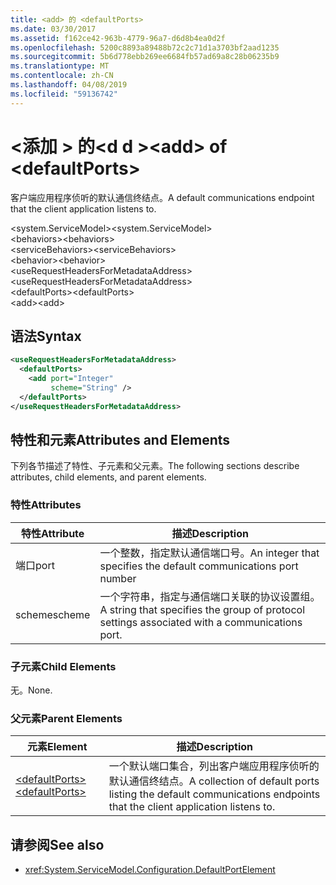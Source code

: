 ```yaml
---
title: <add> 的 <defaultPorts>
ms.date: 03/30/2017
ms.assetid: f162ce42-963b-4779-96a7-d6d8b4ea0d2f
ms.openlocfilehash: 5200c8893a89488b72c2c71d1a3703bf2aad1235
ms.sourcegitcommit: 5b6d778ebb269ee6684fb57ad69a8c28b06235b9
ms.translationtype: MT
ms.contentlocale: zh-CN
ms.lasthandoff: 04/08/2019
ms.locfileid: "59136742"
---
```

# <a name="add-of-defaultports"></a><span data-ttu-id="285c8-102">\<添加 > 的\<d d ></span><span class="sxs-lookup"><span data-stu-id="285c8-102">\<add> of \<defaultPorts></span></span>
<span data-ttu-id="285c8-103">客户端应用程序侦听的默认通信终结点。</span><span class="sxs-lookup"><span data-stu-id="285c8-103">A default communications endpoint that the client application listens to.</span></span>  
  
 <span data-ttu-id="285c8-104">\<system.ServiceModel></span><span class="sxs-lookup"><span data-stu-id="285c8-104">\<system.ServiceModel></span></span>  
<span data-ttu-id="285c8-105">\<behaviors></span><span class="sxs-lookup"><span data-stu-id="285c8-105">\<behaviors></span></span>  
<span data-ttu-id="285c8-106">\<serviceBehaviors></span><span class="sxs-lookup"><span data-stu-id="285c8-106">\<serviceBehaviors></span></span>  
<span data-ttu-id="285c8-107">\<behavior></span><span class="sxs-lookup"><span data-stu-id="285c8-107">\<behavior></span></span>  
<span data-ttu-id="285c8-108">\<useRequestHeadersForMetadataAddress></span><span class="sxs-lookup"><span data-stu-id="285c8-108">\<useRequestHeadersForMetadataAddress></span></span>  
<span data-ttu-id="285c8-109">\<defaultPorts></span><span class="sxs-lookup"><span data-stu-id="285c8-109">\<defaultPorts></span></span>  
<span data-ttu-id="285c8-110">\<add></span><span class="sxs-lookup"><span data-stu-id="285c8-110">\<add></span></span>  
  
## <a name="syntax"></a><span data-ttu-id="285c8-111">语法</span><span class="sxs-lookup"><span data-stu-id="285c8-111">Syntax</span></span>  
  
```xml  
<useRequestHeadersForMetadataAddress>
  <defaultPorts>
    <add port="Integer"
         scheme="String" />
  </defaultPorts>
</useRequestHeadersForMetadataAddress>
```  
  
## <a name="attributes-and-elements"></a><span data-ttu-id="285c8-112">特性和元素</span><span class="sxs-lookup"><span data-stu-id="285c8-112">Attributes and Elements</span></span>  
 <span data-ttu-id="285c8-113">下列各节描述了特性、子元素和父元素。</span><span class="sxs-lookup"><span data-stu-id="285c8-113">The following sections describe attributes, child elements, and parent elements.</span></span>  
  
### <a name="attributes"></a><span data-ttu-id="285c8-114">特性</span><span class="sxs-lookup"><span data-stu-id="285c8-114">Attributes</span></span>  
  
|<span data-ttu-id="285c8-115">特性</span><span class="sxs-lookup"><span data-stu-id="285c8-115">Attribute</span></span>|<span data-ttu-id="285c8-116">描述</span><span class="sxs-lookup"><span data-stu-id="285c8-116">Description</span></span>|  
|---------------|-----------------|  
|<span data-ttu-id="285c8-117">端口</span><span class="sxs-lookup"><span data-stu-id="285c8-117">port</span></span>|<span data-ttu-id="285c8-118">一个整数，指定默认通信端口号。</span><span class="sxs-lookup"><span data-stu-id="285c8-118">An integer that specifies the default communications port number</span></span>|  
|<span data-ttu-id="285c8-119">scheme</span><span class="sxs-lookup"><span data-stu-id="285c8-119">scheme</span></span>|<span data-ttu-id="285c8-120">一个字符串，指定与通信端口关联的协议设置组。</span><span class="sxs-lookup"><span data-stu-id="285c8-120">A string that specifies the group of protocol settings associated with a communications port.</span></span>|  
  
### <a name="child-elements"></a><span data-ttu-id="285c8-121">子元素</span><span class="sxs-lookup"><span data-stu-id="285c8-121">Child Elements</span></span>  
 <span data-ttu-id="285c8-122">无。</span><span class="sxs-lookup"><span data-stu-id="285c8-122">None.</span></span>  
  
### <a name="parent-elements"></a><span data-ttu-id="285c8-123">父元素</span><span class="sxs-lookup"><span data-stu-id="285c8-123">Parent Elements</span></span>  
  
|<span data-ttu-id="285c8-124">元素</span><span class="sxs-lookup"><span data-stu-id="285c8-124">Element</span></span>|<span data-ttu-id="285c8-125">描述</span><span class="sxs-lookup"><span data-stu-id="285c8-125">Description</span></span>|  
|-------------|-----------------|  
|[<span data-ttu-id="285c8-126">\<defaultPorts></span><span class="sxs-lookup"><span data-stu-id="285c8-126">\<defaultPorts></span></span>](../../../../../docs/framework/configure-apps/file-schema/wcf/defaultports.md)|<span data-ttu-id="285c8-127">一个默认端口集合，列出客户端应用程序侦听的默认通信终结点。</span><span class="sxs-lookup"><span data-stu-id="285c8-127">A collection of default ports listing the default communications endpoints that the client application listens to.</span></span>|  
  
## <a name="see-also"></a><span data-ttu-id="285c8-128">请参阅</span><span class="sxs-lookup"><span data-stu-id="285c8-128">See also</span></span>

- <xref:System.ServiceModel.Configuration.DefaultPortElement>
